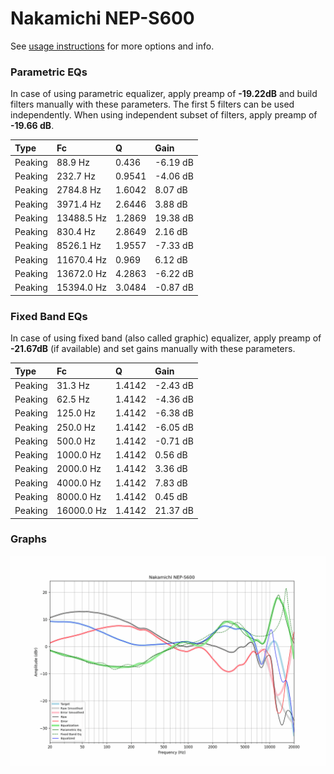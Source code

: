 # Nakamichi NEP-S600
See [usage instructions](https://github.com/jaakkopasanen/AutoEq#usage) for more options and info.

### Parametric EQs
In case of using parametric equalizer, apply preamp of **-19.22dB** and build filters manually
with these parameters. The first 5 filters can be used independently.
When using independent subset of filters, apply preamp of **-19.66 dB**.

| Type    | Fc         |      Q | Gain     |
|:--------|:-----------|:-------|:---------|
| Peaking | 88.9 Hz    | 0.436  | -6.19 dB |
| Peaking | 232.7 Hz   | 0.9541 | -4.06 dB |
| Peaking | 2784.8 Hz  | 1.6042 | 8.07 dB  |
| Peaking | 3971.4 Hz  | 2.6446 | 3.88 dB  |
| Peaking | 13488.5 Hz | 1.2869 | 19.38 dB |
| Peaking | 830.4 Hz   | 2.8649 | 2.16 dB  |
| Peaking | 8526.1 Hz  | 1.9557 | -7.33 dB |
| Peaking | 11670.4 Hz | 0.969  | 6.12 dB  |
| Peaking | 13672.0 Hz | 4.2863 | -6.22 dB |
| Peaking | 15394.0 Hz | 3.0484 | -0.87 dB |

### Fixed Band EQs
In case of using fixed band (also called graphic) equalizer, apply preamp of **-21.67dB**
(if available) and set gains manually with these parameters.

| Type    | Fc         |      Q | Gain     |
|:--------|:-----------|:-------|:---------|
| Peaking | 31.3 Hz    | 1.4142 | -2.43 dB |
| Peaking | 62.5 Hz    | 1.4142 | -4.36 dB |
| Peaking | 125.0 Hz   | 1.4142 | -6.38 dB |
| Peaking | 250.0 Hz   | 1.4142 | -6.05 dB |
| Peaking | 500.0 Hz   | 1.4142 | -0.71 dB |
| Peaking | 1000.0 Hz  | 1.4142 | 0.56 dB  |
| Peaking | 2000.0 Hz  | 1.4142 | 3.36 dB  |
| Peaking | 4000.0 Hz  | 1.4142 | 7.83 dB  |
| Peaking | 8000.0 Hz  | 1.4142 | 0.45 dB  |
| Peaking | 16000.0 Hz | 1.4142 | 21.37 dB |

### Graphs
![](./Nakamichi%20NEP-S600.png)